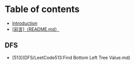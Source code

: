 # Table of contents

* [Introduction](README.md)
* [\[前言\]（README.md）](qian-yan-readme.md.md)

## DFS

* [513](DFS/LeetCode513:Find Bottom Left Tree Value.md)

